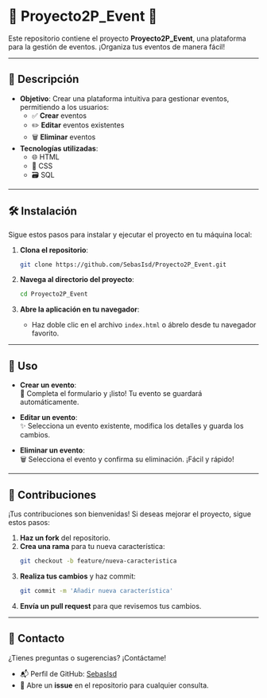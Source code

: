 # 🎉 Proyecto2P_Event 🎊  

Este repositorio contiene el proyecto **Proyecto2P_Event**, una plataforma para la gestión de eventos. ¡Organiza tus eventos de manera fácil!  

---

## 📌 Descripción  

- **Objetivo**: Crear una plataforma intuitiva para gestionar eventos, permitiendo a los usuarios:  
  - ✅ **Crear** eventos  
  - ✏️ **Editar** eventos existentes  
  - 🗑️ **Eliminar** eventos  
- **Tecnologías utilizadas**:  
  - 🌐 HTML  
  - 🎨 CSS  
  - 🗃️ SQL  

---

## 🛠️ Instalación  

Sigue estos pasos para instalar y ejecutar el proyecto en tu máquina local:  

1. **Clona el repositorio**:  
   ```bash
   git clone https://github.com/SebasIsd/Proyecto2P_Event.git
   ```  

2. **Navega al directorio del proyecto**:  
   ```bash
   cd Proyecto2P_Event
   ```  

3. **Abre la aplicación en tu navegador**:  
   - Haz doble clic en el archivo `index.html` o ábrelo desde tu navegador favorito.  

---

## 🚀 Uso  

- **Crear un evento**:  
  📝 Completa el formulario y ¡listo! Tu evento se guardará automáticamente.  

- **Editar un evento**:  
  ✨ Selecciona un evento existente, modifica los detalles y guarda los cambios.  

- **Eliminar un evento**:  
  🗑️ Selecciona el evento y confirma su eliminación. ¡Fácil y rápido!  

---

## 🤝 Contribuciones  

¡Tus contribuciones son bienvenidas! Si deseas mejorar el proyecto, sigue estos pasos:  

1. **Haz un fork** del repositorio.  
2. **Crea una rama** para tu nueva característica:  
   ```bash
   git checkout -b feature/nueva-caracteristica
   ```  
3. **Realiza tus cambios** y haz commit:  
   ```bash
   git commit -m 'Añadir nueva característica'
   ```  
4. **Envía un pull request** para que revisemos tus cambios.  

---

## 📧 Contacto  

¿Tienes preguntas o sugerencias? ¡Contáctame!  

- 📬 Perfil de GitHub: [SebasIsd](https://github.com/SebasIsd)  
- 💬 Abre un **issue** en el repositorio para cualquier consulta.  
